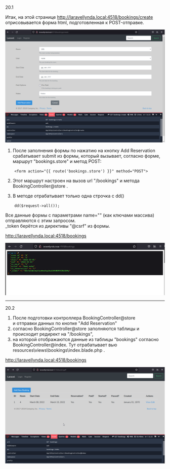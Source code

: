 20.1

Итак, на этой странице http://laravellynda.local:4518/bookings/create  
 отрисовывается форма html, подготовленная к POST-отправке.

<img src="./img/19.png" alt="drawing" width="800"/>



1) После заполнения формы по нажатию на кнопку Add Reservation  
 срабатывает submit из формы, который вызывает, согласно форме, маршрут "bookings.store" и метод POST:  

```   
    <form action="{{ route('bookings.store') }}" method="POST">
```

2) Этот маршрут настроен на вызов url "/bookings" и метода BookingController@store .

3) В методе отрабатывает только одна строчка с dd()  
```
    dd($request->all());
```
Все данные формы с параметрами name="" (как ключами массива) отправляются с этим запросом.  
_token берётся из директивы "@csrf" из формы.

http://laravellynda.local:4518/bookings

<img src="./img/20.1.png" alt="drawing" width="800"/>

---

20.2

1) После подготовки контроллера BookingController@store  
и отправки данных по кнопке "Add Reservation"     
2) согласно BookingController@store заполняются таблицы и происходит редирект на "/bookings",  
3) на которой отображаются данные из таблицы "bookings" согласно BookingController@index. Тут отрабатывает вью resources\views\bookings\index.blade.php .

http://laravellynda.local:4518/bookings

<img src="./img/20.2.png" alt="drawing" width="800"/>





